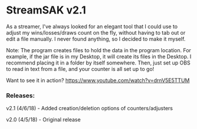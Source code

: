 # StreamSAK v2.1

As a streamer, I've always looked for an elegant tool that I could use to adjust my wins/losses/draws count on the fly, without having to tab out or edit a file manually.  I never found anything, so I decided to make it myself.

Note: The program creates files to hold the data in the program location.  For example, if the jar file is in my Desktop, it will create its files in the Desktop.  I recommend placing it in a folder by itself somewhere.  Then, just set up OBS to read in text from a file, and your counter is all set up to go!

Want to see it in action?
https://www.youtube.com/watch?v=drnV5E5TTUM




### Releases:

v2.1 (4/6/18) - Added creation/deletion options of counters/adjusters

v2.0 (4/5/18) - Original release
